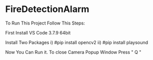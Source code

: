 # FireDetectionAlarm

To Run This Project Follow This Steps: 

First Install VS Code 3.7.9 64bit

Install Two Packages
i) #pip install opencv2
ii) #pip install playsound

Now You Can Run it.
To close Camera Popup Window Press " Q "
